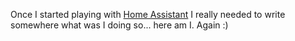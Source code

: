 Once I started playing with <a href="https://www.home-assistant.io">Home Assistant</a> I really needed to write somewhere what was I doing so... here am I. Again :)
